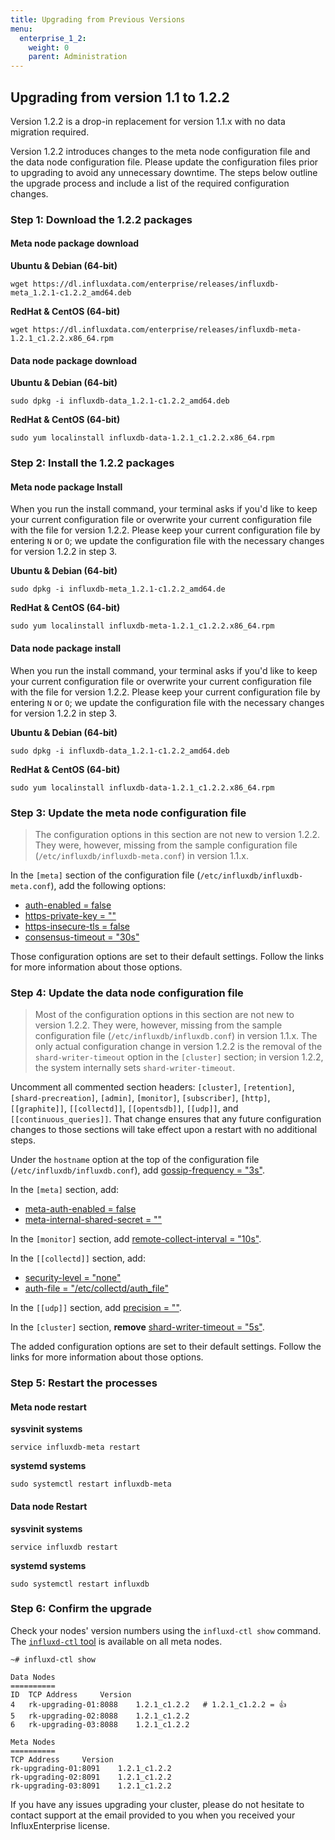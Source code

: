 ```yaml
---
title: Upgrading from Previous Versions
menu:
  enterprise_1_2:
    weight: 0
    parent: Administration
---
```


## Upgrading from version 1.1 to 1.2.2

Version 1.2.2 is a drop-in replacement for version 1.1.x with no data migration required.

Version 1.2.2 introduces changes to the meta node configuration file and the data node configuration file.
Please update the configuration files prior to upgrading to avoid any unnecessary downtime.
The steps below outline the upgrade process and include a list of the required configuration changes.

### Step 1: Download the 1.2.2 packages

#### Meta node package download
**Ubuntu & Debian (64-bit)**
```
wget https://dl.influxdata.com/enterprise/releases/influxdb-meta_1.2.1-c1.2.2_amd64.deb
```

**RedHat & CentOS (64-bit)**
```
wget https://dl.influxdata.com/enterprise/releases/influxdb-meta-1.2.1_c1.2.2.x86_64.rpm
```

#### Data node package download
**Ubuntu & Debian (64-bit)**
```
sudo dpkg -i influxdb-data_1.2.1-c1.2.2_amd64.deb
```

**RedHat & CentOS (64-bit)**
```
sudo yum localinstall influxdb-data-1.2.1_c1.2.2.x86_64.rpm
```

### Step 2: Install the 1.2.2 packages

#### Meta node package Install

When you run the install command, your terminal asks if you'd like to keep your current configuration file or overwrite your current configuration file with the file for version 1.2.2.
Please keep your current configuration file by entering `N` or `O`;
we update the configuration file with the necessary changes for version 1.2.2 in step 3.

**Ubuntu & Debian (64-bit)**
```
sudo dpkg -i influxdb-meta_1.2.1-c1.2.2_amd64.de
```

**RedHat & CentOS (64-bit)**
```
sudo yum localinstall influxdb-meta-1.2.1_c1.2.2.x86_64.rpm
```

#### Data node package install

When you run the install command, your terminal asks if you'd like to keep your current configuration file or overwrite your current configuration file with the file for version 1.2.2.
Please keep your current configuration file by entering `N` or `O`;
we update the configuration file with the necessary changes for version 1.2.2 in step 3.

**Ubuntu & Debian (64-bit)**
```
sudo dpkg -i influxdb-data_1.2.1-c1.2.2_amd64.deb
```

**RedHat & CentOS (64-bit)**
```
sudo yum localinstall influxdb-data-1.2.1_c1.2.2.x86_64.rpm
```

### Step 3: Update the meta node configuration file

> The configuration options in this section are not new to version 1.2.2.
They were, however, missing from the sample configuration file (`/etc/influxdb/influxdb-meta.conf`) in version 1.1.x.

In the `[meta]` section of the configuration file (`/etc/influxdb/influxdb-meta.conf`), add the following options:

* [auth-enabled = false](/enterprise/v1.2/administration/configuration/#auth-enabled-false)
* [https-private-key = ""](/enterprise/v1.2/administration/configuration/#https-private-key)
* [https-insecure-tls = false](/enterprise/v1.2/administration/configuration/#https-insecure-tls-false)
* [consensus-timeout = "30s"](/enterprise/v1.2/administration/configuration/#consensus-timeout-30s)

Those configuration options are set to their default settings.
Follow the links for more information about those options.

### Step 4: Update the data node configuration file

> Most of the configuration options in this section are not new to version 1.2.2.
They were, however, missing from the sample configuration file (`/etc/influxdb/influxdb.conf`) in version 1.1.x.
The only actual configuration change in version 1.2.2 is the removal of the `shard-writer-timeout` option in the `[cluster]` section; in version 1.2.2, the system internally sets `shard-writer-timeout`.

Uncomment all commented section headers: `[cluster]`, `[retention]`, `[shard-precreation]`, `[admin]`, `[monitor]`, `[subscriber]`, `[http]`, `[[graphite]]`, `[[collectd]]`, `[[opentsdb]]`, `[[udp]]`, and `[[continuous_queries]]`.
That change ensures that any future configuration changes to those sections will take effect upon a restart with no additional steps.

Under the `hostname` option at the top of the configuration file (`/etc/influxdb/influxdb.conf`), add [gossip-frequency = "3s"](/enterprise/v1.2/administration/configuration/#gossip-frequency-3s).

In the `[meta]` section, add:

* [meta-auth-enabled = false](/enterprise/v1.2/administration/configuration/#meta-auth-enabled-false)
* [meta-internal-shared-secret = ""](/enterprise/v1.2/administration/configuration/#meta-internal-shared-secret)

In the `[monitor]` section, add [remote-collect-interval = "10s"](/enterprise/v1.2/administration/configuration/#remote-collect-interval-10s).

In the `[[collectd]]` section, add:

* [security-level = "none"](/influxdb/v1.2/administration/config/#security-level-none)
* [auth-file = "/etc/collectd/auth_file"](/influxdb/v1.2/administration/config/#auth-file-etc-collectd-auth-file)

In the `[[udp]]` section, add [precision = ""](/influxdb/v1.2/administration/config/#precision).

In the `[cluster]` section, **remove** [shard-writer-timeout = "5s"](/enterprise/v1.2/administration/configuration/#shard-writer-timeout-5s).

The added configuration options are set to their default settings.
Follow the links for more information about those options.

### Step 5: Restart the processes

#### Meta node restart
**sysvinit systems**
```
service influxdb-meta restart
```
**systemd systems**
```
sudo systemctl restart influxdb-meta
```

#### Data node Restart
**sysvinit systems**
```
service influxdb restart
```
**systemd systems**
```
sudo systemctl restart influxdb
```

### Step 6: Confirm the upgrade

Check your nodes' version numbers using the `influxd-ctl show` command.
The [`influxd-ctl` tool](/enterprise/v1.2/features/cluster-commands/) is available on all meta nodes.

```
~# influxd-ctl show

Data Nodes
==========
ID	TCP Address		Version
4	rk-upgrading-01:8088	1.2.1_c1.2.2   # 1.2.1_c1.2.2 = 👍
5	rk-upgrading-02:8088	1.2.1_c1.2.2
6	rk-upgrading-03:8088	1.2.1_c1.2.2

Meta Nodes
==========
TCP Address		Version
rk-upgrading-01:8091	1.2.1_c1.2.2
rk-upgrading-02:8091	1.2.1_c1.2.2
rk-upgrading-03:8091	1.2.1_c1.2.2
```

If you have any issues upgrading your cluster, please do not hesitate to contact support at the email provided to you when you received your InfluxEnterprise license.
